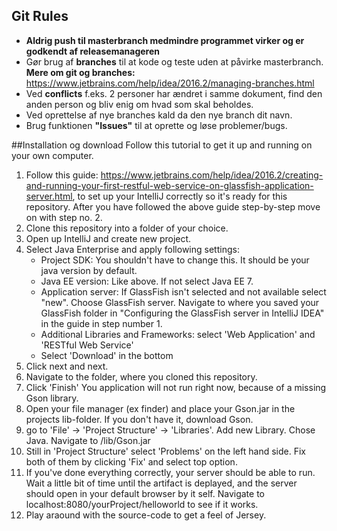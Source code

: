  ## Git Rules

* **Aldrig push til masterbranch medmindre programmet virker og er godkendt af releasemanageren**
* Gør brug af **branches** til at kode og teste uden at påvirke masterbranch. **Mere om git og branches:** https://www.jetbrains.com/help/idea/2016.2/managing-branches.html
* Ved **conflicts** f.eks. 2 personer har ændret i samme dokument, find den anden person og bliv enig om hvad som skal beholdes. 
* Ved oprettelse af nye branches kald da den nye branch dit navn. 
* Brug funktionen **"Issues"** til at oprette og løse problemer/bugs. 


##Installation og download
Follow this tutorial to get it up and running on your own computer.

1. Follow this guide: https://www.jetbrains.com/help/idea/2016.2/creating-and-running-your-first-restful-web-service-on-glassfish-application-server.html, to set up your IntelliJ correctly so it's ready for this repository. After you have followed the above guide step-by-step move on with step no. 2. 
2. Clone this repository into a folder of your choice.
3. Open up IntelliJ and create new project.
4. Select Java Enterprise and apply following settings:
    - Project SDK: You shouldn't have to change this. It should be your java version by default.
    - Java EE version: Like above. If not select Java EE 7.
    - Application server: If GlassFish isn't selected and not available select "new". Choose GlassFish server. Navigate to where you saved your GlassFish folder in "Configuring the GlassFish server in IntelliJ IDEA" in the guide in step number 1.
    - Additional Libraries and Frameworks: select 'Web Application' and 'RESTful Web Service'
    - Select 'Download' in the bottom
5. Click next and next.
6. Navigate to the folder, where you cloned this repository.
7. Click 'Finish'
You application will not run right now, because of a missing Gson library.
8. Open your file manager (ex finder) and place your Gson.jar in the projects lib-folder. If you don't have it, download Gson.
9. go to 'File' → 'Project Structure' → 'Libraries'. Add new Library. Chose Java. Navigate to /lib/Gson.jar
10. Still in 'Project Structure' select 'Problems' on the left hand side. Fix both of them by clicking 'Fix' and select top option. 
11. If you've done everything correctly, your server should be able to run. Wait a little bit of time until the artifact is deplayed, and the server should open in your default browser by it self. Navigate to localhost:8080/yourProject/helloworld to see if it works. 
12. Play araound with the source-code to get a feel of Jersey. 

    
